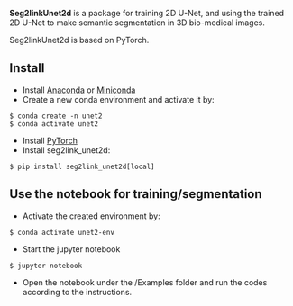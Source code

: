 **Seg2linkUnet2d** is a package for training 2D U-Net, 
and using the trained 2D U-Net to make semantic segmentation 
in 3D bio-medical images.

Seg2linkUnet2d is based on PyTorch.

## Install
- Install [Anaconda](https://www.anaconda.com/products/individual) 
  or [Miniconda](https://conda.io/miniconda.html)
- Create a new conda environment and activate it by:
```console
$ conda create -n unet2
$ conda activate unet2
```
- Install [PyTorch](https://pytorch.org/get-started/locally/)
- Install seg2link_unet2d:
```console
$ pip install seg2link_unet2d[local]
```

## Use the notebook for training/segmentation
- Activate the created environment by:
```console
$ conda activate unet2-env
```
- Start the jupyter notebook
```console
$ jupyter notebook
```
- Open the notebook under the /Examples folder and run
the codes according to the instructions.
